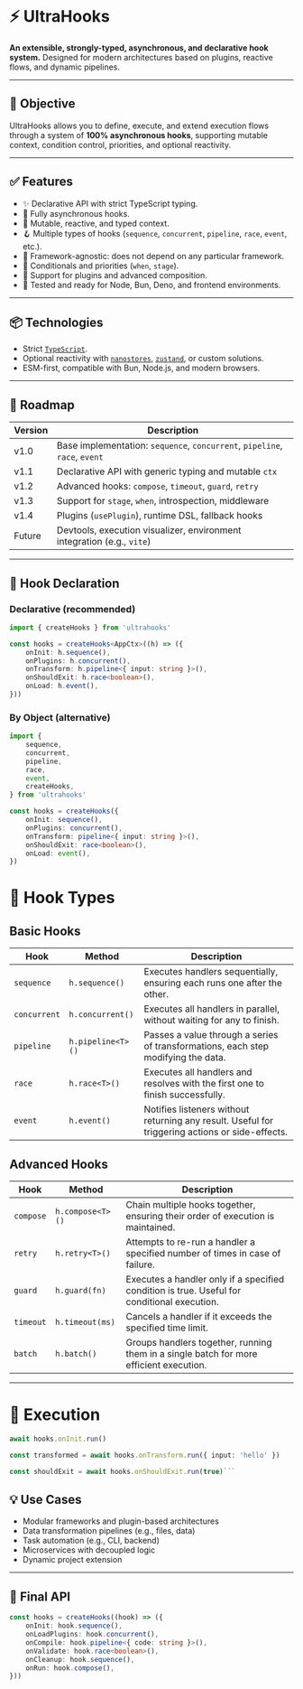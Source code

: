 # ⚡ UltraHooks

**An extensible, strongly-typed, asynchronous, and declarative hook system.** Designed for modern architectures based on plugins, reactive flows, and dynamic pipelines.

---

## 🎯 Objective

UltraHooks allows you to define, execute, and extend execution flows through a system of **100% asynchronous hooks**, supporting mutable context, condition control, priorities, and optional reactivity.

---

## ✅ Features

-  ✨ Declarative API with strict TypeScript typing.
-  🔁 Fully asynchronous hooks.
-  🧠 Mutable, reactive, and typed context.
-  🪝 Multiple types of hooks (`sequence`, `concurrent`, `pipeline`, `race`, `event`, etc.).
-  🧩 Framework-agnostic: does not depend on any particular framework.
-  🧬 Conditionals and priorities (`when`, `stage`).
-  🔌 Support for plugins and advanced composition.
-  🧪 Tested and ready for Node, Bun, Deno, and frontend environments.

---

## 📦 Technologies

-  Strict [`TypeScript`](https://www.typescriptlang.org/).
-  Optional reactivity with [`nanostores`](https://github.com/nanostores/nanostores), [`zustand`](https://github.com/pmndrs/zustand), or custom solutions.
-  ESM-first, compatible with Bun, Node.js, and modern browsers.

---

## 🚧 Roadmap

| Version | Description                                                                |
| ------- | -------------------------------------------------------------------------- |
| v1.0    | Base implementation: `sequence`, `concurrent`, `pipeline`, `race`, `event` |
| v1.1    | Declarative API with generic typing and mutable `ctx`                      |
| v1.2    | Advanced hooks: `compose`, `timeout`, `guard`, `retry`                     |
| v1.3    | Support for `stage`, `when`, introspection, middleware                     |
| v1.4    | Plugins (`usePlugin`), runtime DSL, fallback hooks                         |
| Future  | Devtools, execution visualizer, environment integration (e.g., `vite`)     |

---

## 🧭 Hook Declaration

### Declarative (recommended)

```ts
import { createHooks } from 'ultrahooks'

const hooks = createHooks<AppCtx>((h) => ({
	onInit: h.sequence(),
	onPlugins: h.concurrent(),
	onTransform: h.pipeline<{ input: string }>(),
	onShouldExit: h.race<boolean>(),
	onLoad: h.event(),
}))
```

### By Object (alternative)

```ts
import {
	sequence,
	concurrent,
	pipeline,
	race,
	event,
	createHooks,
} from 'ultrahooks'

const hooks = createHooks({
	onInit: sequence(),
	onPlugins: concurrent(),
	onTransform: pipeline<{ input: string }>(),
	onShouldExit: race<boolean>(),
	onLoad: event(),
})
```

# 🧠 Hook Types

## Basic Hooks

| Hook         | Method            | Description                                                                                     |
| ------------ | ----------------- | ----------------------------------------------------------------------------------------------- |
| `sequence`   | `h.sequence()`    | Executes handlers sequentially, ensuring each runs one after the other.                         |
| `concurrent` | `h.concurrent()`  | Executes all handlers in parallel, without waiting for any to finish.                           |
| `pipeline`   | `h.pipeline<T>()` | Passes a value through a series of transformations, each step modifying the data.               |
| `race`       | `h.race<T>()`     | Executes all handlers and resolves with the first one to finish successfully.                   |
| `event`      | `h.event()`       | Notifies listeners without returning any result. Useful for triggering actions or side-effects. |

## Advanced Hooks

| Hook      | Method           | Description                                                                                 |
| --------- | ---------------- | ------------------------------------------------------------------------------------------- |
| `compose` | `h.compose<T>()` | Chain multiple hooks together, ensuring their order of execution is maintained.             |
| `retry`   | `h.retry<T>()`   | Attempts to re-run a handler a specified number of times in case of failure.                |
| `guard`   | `h.guard(fn)`    | Executes a handler only if a specified condition is true. Useful for conditional execution. |
| `timeout` | `h.timeout(ms)`  | Cancels a handler if it exceeds the specified time limit.                                   |
| `batch`   | `h.batch()`      | Groups handlers together, running them in a single batch for more efficient execution.      |

---

# 🧪 Execution

````ts
await hooks.onInit.run()

const transformed = await hooks.onTransform.run({ input: 'hello' })

const shouldExit = await hooks.onShouldExit.run(true)```
````

## 💡 Use Cases

-  Modular frameworks and plugin-based architectures
-  Data transformation pipelines (e.g., files, data)
-  Task automation (e.g., CLI, backend)
-  Microservices with decoupled logic
-  Dynamic project extension

---

## 🧬 Final API

```ts
const hooks = createHooks((hook) => ({
	onInit: hook.sequence(),
	onLoadPlugins: hook.concurrent(),
	onCompile: hook.pipeline<{ code: string }>(),
	onValidate: hook.race<boolean>(),
	onCleanup: hook.sequence(),
	onRun: hook.compose(),
}))
```
